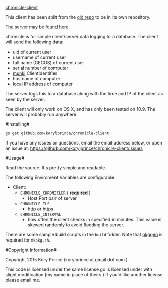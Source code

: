 [chronicle-client](https://github.com/korylprince/chronicle-client)

This client has been split from the [old repo](https://github.com/korylprince/chronicle) to be in its own repository.

The server may be found [here](https://github.com/korylprince/chronicle-server).

chronicle is for simple client/server data logging to a database.
The client will send the following data:
 
* uid of current user
* username of current user
* full name (GECOS) of current user
* serial number of computer
* [munki](http://munki.github.io/munki/) ClientIdentifier
* hostname of computer
* local IP address of computer

The server logs this to a database along with the time and IP of the client as seen by the server.

The client will only work on OS X, and has only been tested on 10.9. The server will probably run anywhere.

#Installing#

`go get github.com/korylprince/chronicle-client`

If you have any issues or questions, email the email address below, or open an issue at:
https://github.com/korylprince/chronicle-client/issues

#Usage#

Read the source. It's pretty simple and readable.

The following Enviroment Variables are configurable:

* Client:
    * `CHRONICLE_CHRONICLER` ( **required** )
        * Host:Port pair of server
    * `CHRONICLE_TLS`
        * http or https
    * `CHRONICLE_INTERVAL`
        * how often the client checks in specified in minutes. This value is skewed randomly to avoid flooding the server.

There are some sample build scripts in the `build` folder. Note that [pkggen](https://github.com/korylprince/pkggen) is required for `mkpkg.sh`.

#Copyright Information#

Copyright 2015 Kory Prince (korylprince at gmail dot com.)

This code is licensed under the same license go is licensed under with slight modification (my name in place of theirs.) If you'd like another license please email me.
